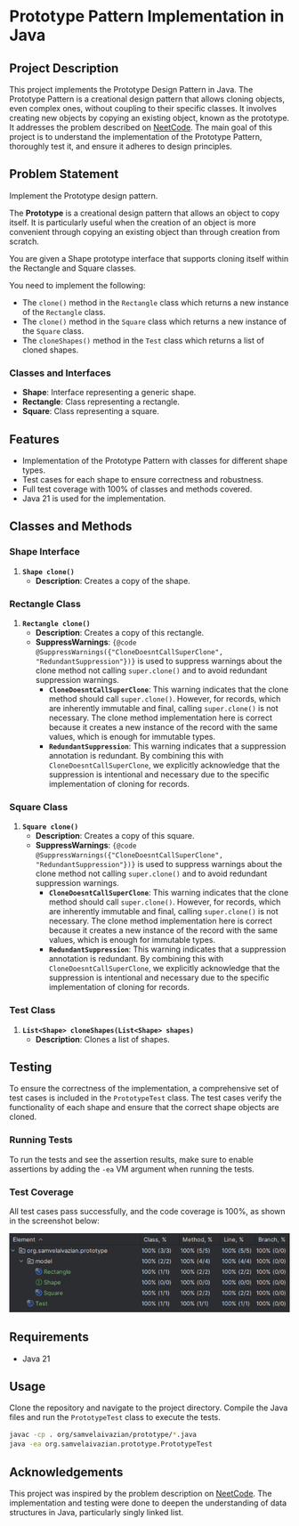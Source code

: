 # Prototype Pattern Implementation in Java

## Project Description

This project implements the Prototype Design Pattern in Java.
The Prototype Pattern is a creational design pattern that allows cloning objects, even complex ones,
without coupling to their specific classes.
It involves creating new objects by copying an existing object, known as the prototype.
It addresses the problem described on [NeetCode](https://neetcode.io/problems/prototype).
The main goal of this project is to understand the implementation of the Prototype Pattern,
thoroughly test it, and ensure it adheres to design principles.

## Problem Statement

Implement the Prototype design pattern.

The **Prototype** is a creational design pattern that allows an object to copy itself.
It is particularly useful when the creation of an object is more convenient through copying an existing object
than through creation from scratch.

You are given a Shape prototype interface that supports cloning itself within the Rectangle and Square classes.

You need to implement the following:

- The `clone()` method in the `Rectangle` class which returns a new instance of the `Rectangle` class.
- The `clone()` method in the `Square` class which returns a new instance of the `Square` class.
- The `cloneShapes()` method in the `Test` class which returns a list of cloned shapes.

### Classes and Interfaces

- **Shape**: Interface representing a generic shape.
- **Rectangle**: Class representing a rectangle.
- **Square**: Class representing a square.

## Features

- Implementation of the Prototype Pattern with classes for different shape types.
- Test cases for each shape to ensure correctness and robustness.
- Full test coverage with 100% of classes and methods covered.
- Java 21 is used for the implementation.

## Classes and Methods

### Shape Interface

1. **`Shape clone()`**
    - **Description**: Creates a copy of the shape.

### Rectangle Class

1. **`Rectangle clone()`**
    - **Description**: Creates a copy of this rectangle.
    - **SuppressWarnings**: `{@code @SuppressWarnings({"CloneDoesntCallSuperClone", "RedundantSuppression"})}`
      is used to suppress warnings about the clone method not calling `super.clone()`
      and to avoid redundant suppression warnings.
        - **`CloneDoesntCallSuperClone`**: This warning indicates that the clone method should call `super.clone()`.
          However, for records, which are inherently immutable and final, calling `super.clone()` is not necessary.
          The clone method implementation here is correct because it creates a new instance of the record with
          the same values, which is enough for immutable types.
        - **`RedundantSuppression`**: This warning indicates that a suppression annotation is redundant.
          By combining this with `CloneDoesntCallSuperClone`, we explicitly acknowledge that the suppression is
          intentional
          and necessary due to the specific implementation of cloning for records.

### Square Class

1. **`Square clone()`**
    - **Description**: Creates a copy of this square.
    - **SuppressWarnings**: `{@code @SuppressWarnings({"CloneDoesntCallSuperClone", "RedundantSuppression"})}`
      is used to suppress warnings about the clone method not calling `super.clone()`
      and to avoid redundant suppression warnings.
        - **`CloneDoesntCallSuperClone`**: This warning indicates that the clone method should call `super.clone()`.
          However, for records, which are inherently immutable and final, calling `super.clone()` is not necessary.
          The clone method implementation here is correct because it creates a new instance of the record with
          the same values, which is enough for immutable types.
        - **`RedundantSuppression`**: This warning indicates that a suppression annotation is redundant.
          By combining this with `CloneDoesntCallSuperClone`, we explicitly acknowledge that the suppression is
          intentional
          and necessary due to the specific implementation of cloning for records.

### Test Class

1. **`List<Shape> cloneShapes(List<Shape> shapes)`**
    - **Description**: Clones a list of shapes.

## Testing

To ensure the correctness of the implementation,
a comprehensive set of test cases is included in the `PrototypeTest` class.
The test cases verify the functionality of each shape and ensure that the correct shape objects are cloned.

### Running Tests

To run the tests and see the assertion results, make sure to enable assertions by adding the `-ea` VM argument when
running the tests.

### Test Coverage

All test cases pass successfully, and the code coverage is 100%, as shown in the screenshot below:

![test_cases_coverage.png](test_cases_coverage.png)

## Requirements

- Java 21

## Usage

Clone the repository and navigate to the project directory.
Compile the Java files and run the `PrototypeTest` class to execute the tests.

```bash
javac -cp . org/samvelaivazian/prototype/*.java
java -ea org.samvelaivazian.prototype.PrototypeTest
```

## Acknowledgements

This project was inspired by the problem description on [NeetCode](https://neetcode.io/).
The implementation and testing were done to deepen the understanding of data structures in Java,
particularly singly linked list.